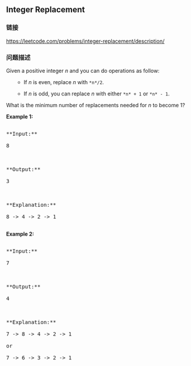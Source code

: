 ## Integer Replacement  
### 链接  
https://leetcode.com/problems/integer-replacement/description/  
### 问题描述

Given a positive integer *n* and you can do operations as follow:



<ol>
- If *n* is even, replace *n* with `*n*/2`.
- If *n* is odd, you can replace *n* with either `*n* + 1` or `*n* - 1`.
</ol>



What is the minimum number of replacements needed for *n* to become 1?


**Example 1:**
<pre>
**Input:**
8

**Output:**
3

**Explanation:**
8 -> 4 -> 2 -> 1
</pre>


**Example 2:**
<pre>
**Input:**
7

**Output:**
4

**Explanation:**
7 -> 8 -> 4 -> 2 -> 1
or
7 -> 6 -> 3 -> 2 -> 1
</pre>

